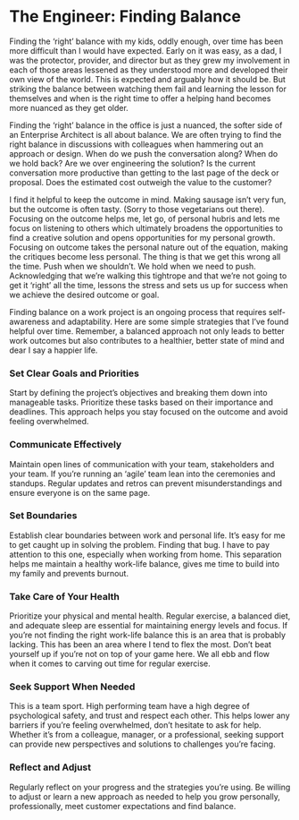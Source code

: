 # The Engineer: Finding Balance
Finding the ‘right’ balance with my kids, oddly enough, over time has been more difficult than I would have expected. Early on it was easy, as a dad, I was the protector, provider, and director but as they grew my involvement in each of those areas lessened as they understood more and developed their own view of the world. This is expected and arguably how it should be. But striking the balance between watching them fail and learning the lesson for themselves and when is the right time to offer a helping hand becomes more nuanced as they get older. 

Finding the ‘right’ balance in the office is just a nuanced, the softer side of an Enterprise Architect is all about balance.  We are often trying to find the right balance in discussions with colleagues when hammering out an approach or design.  When do we push the conversation along?  When do we hold back?  Are we over engineering the solution?  Is the current conversation more productive than getting to the last page of the deck or proposal.  Does the estimated cost outweigh the value to the customer?

I find it helpful to keep the outcome in mind.   Making sausage isn’t very fun, but the outcome is often tasty.    (Sorry to those vegetarians out there).  Focusing on the outcome helps me, let go, of personal hubris and lets me focus on listening to others which ultimately broadens the opportunities to find a creative solution and opens opportunities for my personal growth.   Focusing on outcome takes the personal nature out of the equation, making the critiques become less personal.  The thing is that we get this wrong all the time.  Push when we shouldn’t.  We hold when we need to push.  Acknowledging that we’re walking this tightrope and that we’re not going to get it ‘right’ all the time, lessons the stress and sets us up for success when we achieve the desired outcome or goal.   

Finding balance on a work project is an ongoing process that requires self-awareness and adaptability.  Here are some simple strategies that I’ve found helpful over time.  Remember, a balanced approach not only leads to better work outcomes but also contributes to a healthier, better state of mind and dear I say a happier life.

### Set Clear Goals and Priorities
Start by defining the project’s objectives and breaking them down into manageable tasks. Prioritize these tasks based on their importance and deadlines. This approach helps you stay focused on the outcome and avoid feeling overwhelmed.
### Communicate Effectively
Maintain open lines of communication with your team, stakeholders and your team.  If you’re running an ‘agile’ team lean into the ceremonies and standups.  Regular updates and retros can prevent misunderstandings and ensure everyone is on the same page. 
### Set Boundaries
Establish clear boundaries between work and personal life.  It’s easy for me to get caught up in solving the problem.  Finding that bug.  I have to pay attention to this one, especially when working from home.   This separation helps me maintain a healthy work-life balance, gives me time to build into my family and prevents burnout.
### Take Care of Your Health
Prioritize your physical and mental health. Regular exercise, a balanced diet, and adequate sleep are essential for maintaining energy levels and focus.  If you’re not finding the right work-life balance this is an area that is probably lacking.   This has been an area where I tend to flex the most.  Don’t beat yourself up if you’re not on top of your game here.  We all ebb and flow when it comes to carving out time for regular exercise.  
### Seek Support When Needed
This is a team sport.  High performing team have a high degree of psychological safety, and trust and respect each other.  This helps lower any barriers if you’re feeling overwhelmed, don’t hesitate to ask for help.  Whether it’s from a colleague, manager, or a professional, seeking support can provide new perspectives and solutions to challenges you’re facing.
### Reflect and Adjust
Regularly reflect on your progress and the strategies you’re using.  Be willing to adjust or learn a new approach as needed to help you grow personally, professionally, meet customer expectations and find balance.
